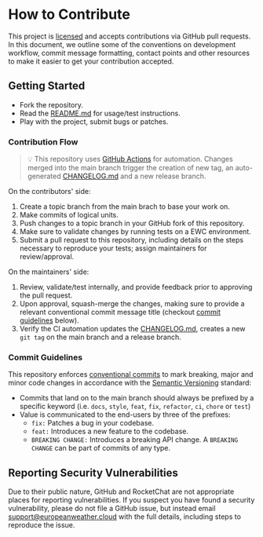 # How to Contribute

This project is [licensed](./LICENSE) and accepts contributions via GitHub pull 
requests. In this document, we outline some of the conventions on development 
workflow, commit message formatting, contact points and other resources to make
it easier to get your contribution accepted.

## Getting Started

* Fork the repository.
* Read the [README.md](./README.md) for usage/test instructions.
* Play with the project, submit bugs or patches.

### Contribution Flow

>💡 This repository uses [GitHub Actions](.github/workflows) 
for automation. Changes merged into the main branch trigger the creation of 
new tag, an auto-generated [CHANGELOG.md](./CHANGELOG.md) and a new release 
branch.

On the contributors' side:
1. Create a topic branch from the main brach to base your work on.
2. Make commits of logical units.
3. Push changes to a topic branch in your GitHub fork of this
repository.
4. Make sure to validate changes by running tests on a 
EWC environment.
5. Submit a pull request to this repository, including details on
the steps necessary to reproduce your tests; assign maintainers for
review/approval.

On the maintainers' side:

1. Review, validate/test internally, and provide feedback prior to approving the 
pull request.
2. Upon approval, squash-merge the changes, making sure to provide a relevant
conventional commit message title (checkout 
[commit guidelines](#commit-guidelines) below).
3. Verify the CI automation updates the [CHANGELOG.md](./CHANGELOG.md),
creates a new `git tag` on the main branch and a release branch.


### Commit Guidelines

This repository enforces
[conventional commits](https://www.conventionalcommits.org/en/v1.0.0/)
to mark breaking, major and minor code changes in accordance with the
[Semantic Versioning](https://semver.org/) standard:
- Commits that land on to the main branch should always be prefixed by a
specific keyword (i.e. `docs`, `style`, `feat`, `fix`, `refactor`, `ci`, 
`chore` or `test`)
- Value is communicated to the end-users by three of the prefixes:
  - `fix:` Patches a bug in your codebase.
  - `feat:` Introduces a new feature to the codebase.
  - `BREAKING CHANGE:` Introduces a breaking API change. A 
`BREAKING CHANGE` can be part of commits of any type.

## Reporting Security Vulnerabilities

Due to their public nature, GitHub and RocketChat are not appropriate places
for reporting vulnerabilities. If you suspect you have found a security 
vulnerability, please do not file a GitHub issue, but instead email 
[support@europeanweather.cloud](mailto:support@europeanweather.cloud) with the 
full details, including steps to reproduce the issue.
